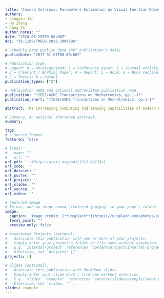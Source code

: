 ```yaml
---
title: "Camera Intrinsic Parameters Estimation by Visual Inertial Odometry for a Mobile Phone with Application to Assisted Navigation"
authors:
- Lingqiu Jin
- He Zhang
- Cang Ye
author_notes: ""
date: "2020-05-25T00:00:00Z"
doi: "10.1109/TMECH.2020.2997606"

# Schedule page publish date (NOT publication's date).
publishDate: "2017-01-01T00:00:00Z"

# Publication type.
# Legend: 0 = Uncategorized; 1 = Conference paper; 2 = Journal article;
# 3 = Preprint / Working Paper; 4 = Report; 5 = Book; 6 = Book section;
# 7 = Thesis; 8 = Patent
publication_types: ["2"]

# Publication name and optional abbreviated publication name.
publication: "*IEEE/ASME Transactions on Mechatronics, pp.1-1*"
publication_short: "*IEEE/ASME Transactions on Mechatronics, pp.1-1*"

abstract: The increasing computing and sensing capabilities of modern mobile phones have spurred research interests in developing new visual-inertial odometry (VIO) techniques to turn a smartphone into a self-contained vision-aided inertial navigation system for various applications. Smartphones nowadays use cameras with optical image stabilization (OIS) technology to reduce image blurs. When in action, the mechanism results in varying camera intrinsic parameters (CIP), which must be taken into account in the VIO computation. In this paper, we first develop a linear model to relate the CIP with the IMU-measured acceleration. Based on the model, we introduce a new VIO method, called CIP-VMobile, which treats CIP as state variables and tightly couples them with other state variables in a graph optimization process to estimate the optimal state. The method uses the linear model to construct a factor graph and uses the linear-model-computed values as initial CIP estimates to speed up the VIO computation and attain a better pose estimation result. Simulation and experimental results with an iPhone7 validate the method's efficacy. Based on CIP-VMobile, we fabricated a robotic navigation aid based on an iPhone 7 for assisted navigation. Experimental results with the RNA demonstrate CIP-VMobile's promise in real-world navigation applications.

# Summary. An optional shortened abstract.
summary:

tags:
# - Source Themes
featured: false

# links:
# - name: ""
#   url: ""
url_pdf: '' #http://arxiv.org/pdf/1512.04133v1
url_code: ''
url_dataset: ''
url_poster: ''
url_project: ''
url_slides: ''
url_source: ''
url_video: ''

# Featured image
# To use, add an image named `featured.jpg/png` to your page's folder.
image:
  caption: 'Image credit: [**Unsplash**](https://unsplash.com/photos/jdD8gXaTZsc)'
  focal_point: ""
  preview_only: false

# Associated Projects (optional).
#   Associate this publication with one or more of your projects.
#   Simply enter your project's folder or file name without extension.
#   E.g. `internal-project` references `content/project/internal-project/index.md`.
#   Otherwise, set `projects: []`.
projects: []

# Slides (optional).
#   Associate this publication with Markdown slides.
#   Simply enter your slide deck's filename without extension.
#   E.g. `slides: "example"` references `content/slides/example/index.md`.
#   Otherwise, set `slides: ""`.
slides: example
---
```

